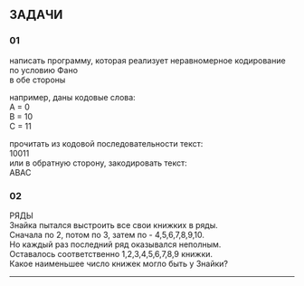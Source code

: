 ## ЗАДАЧИ  

### 01

написать программу, которая реализует неравномерное кодирование по условию Фано  
в обе стороны  

например, даны кодовые слова:  
A = 0  
B = 10  
C = 11  

прочитать из кодовой последовательности текст:  
10011  
или в обратную сторону, закодировать текст:  
ABAC  

### 02

РЯДЫ  
Знайка пытался выстроить все свои книжких в ряды.  
Сначала по 2, потом по 3, затем по - 4,5,6,7,8,9,10.  
Но каждый раз последний ряд оказывался неполным.  
Оставалось соответственно 1,2,3,4,5,6,7,8,9 книжки.  
Какое наименьшее число книжек могло быть у Знайки?  

---  
